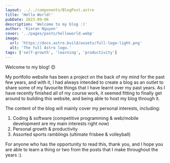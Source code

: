 ```yaml
---
layout: ../../components/BlogPost.astro
title: 'Hello World!'
pubDate: 2023-09-06
description: 'Welcome to my blog :)'
author: 'Kieran Nguyen'
cover: '../pages/posts/helloworld.webp'
image:
  url: 'https://docs.astro.build/assets/full-logo-light.png'
  alt: 'The full Astro logo.'
tags: ['self-growth', 'learning', 'productivity']
---
```


Welcome to my blog! 😊

My portfolio website has been a project on the back of my mind for the past few years, and with it, I had always intended to create a blog as an outlet to share some of my favourite things that I have learnt over my past years. As I have recently finished all of my course work, it seemed fitting to finally get around to building this website, and being able to host my blog through it.

The content of the blog will mainly cover my personal interests, including:

1. Coding & software (competitive programming & web/mobile development are my main interests right now)
2. Personal growth & productivity
3. Assorted sports ramblings (ultimate frisbee & volleyball)

For anyone who has the opportunity to read this, thank you, and I hope you are able to learn a thing or two from the posts that I make throughout the years :).

